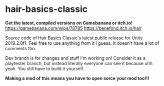 # hair-basics-classic
__Get the latest, compiled versions on Gamebanana or itch.io!__
https://gamebanana.com/wips/78785
https://benefond.itch.io/hair

Source code of Hair Basics Classic's latest public release for Unity 2019.2.8f1.
Feel free to use anything from it I guess. It doesn't have a lot of comments tho.

Dev branch is for changes and stuff I'm working on! Consider it as a playtester branch, but instead literally everyone can see it because uhh yeah. You still have to build it yourself.

__Making a mod of this means you have to open sorce your mod too!!!__
